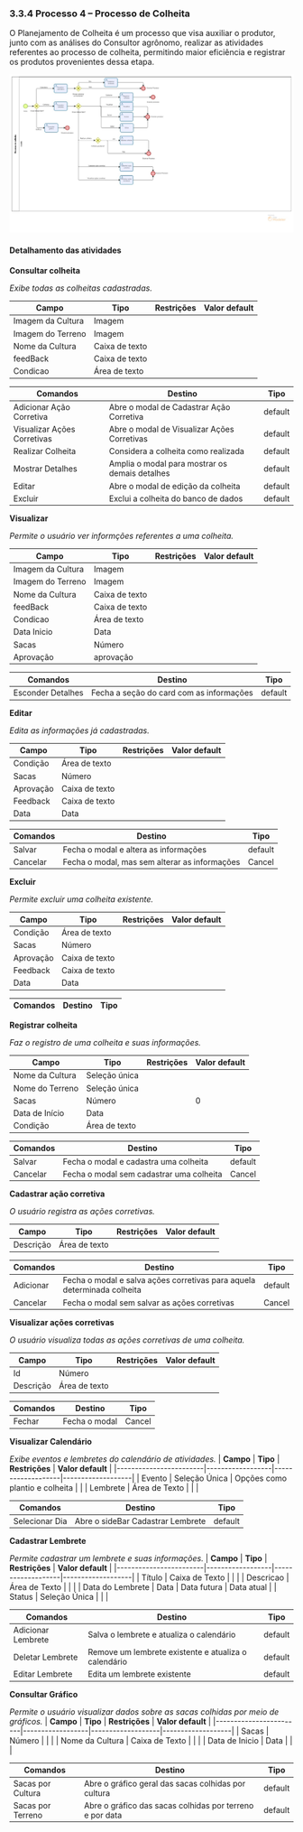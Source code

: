 ### 3.3.4 Processo 4 – Processo de Colheita

O Planejamento de Colheita é um processo que visa auxiliar o produtor, junto com as análises do Consultor agrônomo, realizar as atividades referentes ao processo de colheita, permitindo maior eficiência e registrar os produtos provenientes dessa etapa.

![Processo de Colheita](images/ProcessodeColheitaCorrigido.jpg "Modelo BPMN do Processo de Colheita.")



#### Detalhamento das atividades



**Consultar colheita**

_Exibe todas as colheitas cadastradas._

| **Campo**       | **Tipo**         | **Restrições** | **Valor default** |
| ---             | ---              | ---            | ---               |
| Imagem da Cultura | Imagem |     |                   |
| Imagem do Terreno | Imagem |     |                   |
| Nome da Cultura | Caixa de texto |     |                   |
| feedBack | Caixa de texto |     |                   |
| Condicao | Área de texto  |     |                   |               

| **Comandos**         |  **Destino**                   | **Tipo**          |
| ---                  | ---                            | ---               |
| Adicionar Ação Corretiva | Abre o modal de Cadastrar Ação Corretiva | default |
| Visualizar Ações Corretivas | Abre o modal de Visualizar Ações Corretivas | default |
| Realizar Colheita | Considera a colheita como realizada | default |
| Mostrar Detalhes | Amplia o modal para mostrar os demais detalhes | default |
| Editar |  Abre o modal de edição da colheita    |  default  |
| Excluir | Exclui a colheita do banco de dados | default |

**Visualizar**

_Permite o usuário ver informções referentes a uma colheita._

| **Campo**       | **Tipo**         | **Restrições** | **Valor default** |
| ---             | ---              | ---            | ---               |
| Imagem da Cultura | Imagem |     |                   |
| Imagem do Terreno | Imagem |     |                   |
| Nome da Cultura | Caixa de texto |     |                   |
| feedBack | Caixa de texto |     |                   |
| Condicao | Área de texto  |     |                   |   
| Data Inicio | Data  |     |                   | 
| Sacas | Número  |     |                   |
| Aprovação | aprovação  |     |                   |

| **Comandos**         |  **Destino**                   | **Tipo**          |
| ---                  | ---                            | ---               |
| Esconder Detalhes | Fecha a seção do card com as informações | default |


**Editar**

_Edita as informações já cadastradas._

| **Campo**       | **Tipo**         | **Restrições** | **Valor default** |
| ---             | ---              | ---            | ---               |
| Condição | Área de texto  |   |                   |
|  Sacas | Número  |             |                   |
| Aprovação  | Caixa de texto  |         |                   |
|  Feedback  | Caixa de texto  |   |    | 
|  Data  | Data  |   |    | 

| **Comandos**         |  **Destino**                   | **Tipo**          |
| ---                  | ---                            | ---               |
| Salvar  | Fecha o modal e altera as informações | default |
|   Cancelar   |  Fecha o modal, mas sem alterar as informações    |  Cancel  |

**Excluir**

_Permite excluir uma colheita existente._

| **Campo**       | **Tipo**         | **Restrições** | **Valor default** |
| ---             | ---              | ---            | ---               |
| Condição | Área de texto  |   |                   |
|  Sacas | Número  |             |                   |
| Aprovação  | Caixa de texto  |         |                   |
|  Feedback  | Caixa de texto  |   |    | 
|  Data  | Data  |   |    | 

| **Comandos**         |  **Destino**                   | **Tipo**          |
| ---                  | ---                            | ---               |

**Registrar colheita**

_Faz o registro de uma colheita e suas informações._

| **Campo**       | **Tipo**         | **Restrições** | **Valor default** |
| ---             | ---              | ---            | ---               |
| Nome da Cultura  | Seleção única  |   |                   |
| Nome do Terreno | Seleção única   |         |                   |
| Sacas | Número      |   |            0       |
| Data de Início | Data            |    |                   |
| Condição | Área de texto           |    |                   |

| **Comandos**         |  **Destino**                   | **Tipo** |
| ---                  | ---                            | ---               |
| Salvar | Fecha o modal e cadastra uma colheita | default |
|  Cancelar  |  Fecha o modal sem cadastrar uma colheita    |  Cancel  |

**Cadastrar ação corretiva**

_O usuário registra as ações corretivas._

| **Campo**       | **Tipo**         | **Restrições** | **Valor default** |
| ---             | ---              | ---            | ---               |
| Descrição | Área de texto  |    |                   |

| **Comandos**         |  **Destino**                   | **Tipo**          |
| ---                  | ---                            | ---               |
| Adicionar |  Fecha o modal e salva ações corretivas para aquela determinada colheita | default |
|   Cancelar   |   Fecha o modal sem salvar as ações corretivas |  Cancel  |

**Visualizar ações corretivas**

_O usuário visualiza todas as ações corretivas de uma colheita._

| **Campo**       | **Tipo**         | **Restrições** | **Valor default** |
| ---             | ---              | ---            | ---               |
| Id | Número  |    |                   |
| Descrição | Área de texto  |    |                   |

| **Comandos**         |  **Destino**                   | **Tipo**          |
| ---                  | ---                            | ---               |
|   Fechar   |   Fecha o modal |  Cancel  |

**Visualizar Calendário**

_Exibe eventos e lembretes do calendário de atividades._
| **Campo**              | **Tipo**         | **Restrições**    | **Valor default** |
|------------------------|------------------|-------------------|-------------------|
| Evento  | Seleção Única  | Opções como plantio e colheita     |           |
| Lembrete  | Área de Texto |      |       |

| **Comandos**         |  **Destino**                        | **Tipo**   |
|----------------------|-------------------------------------|------------|
| Selecionar Dia | Abre o sideBar Cadastrar Lembrete | default  |

**Cadastrar Lembrete**

_Permite cadastrar um lembrete e suas informações._
| **Campo**              | **Tipo**         | **Restrições**    | **Valor default** |
|------------------------|------------------|-------------------|-------------------|
| Título  | Caixa de Texto  |      |         |
| Descricao  | Área de Texto  |      |         |
| Data do Lembrete  | Data |  Data futura    | Data atual      |
| Status | Seleção Única |     |      |

| **Comandos**         |  **Destino**                        | **Tipo**   |
|----------------------|-------------------------------------|------------|
| Adicionar Lembrete     | Salva o lembrete e atualiza o calendário | default  |
| Deletar Lembrete  | Remove um lembrete existente e atualiza o calendário | default  |
| Editar Lembrete   | Edita um lembrete existente | default  |

**Consultar Gráfico**

_Permite o usuário visualizar dados sobre as sacas colhidas por meio de gráficos._
| **Campo**              | **Tipo**         | **Restrições**    | **Valor default** |
|------------------------|------------------|-------------------|-------------------|
| Sacas  | Número  |    |           |
| Nome da Cultura  | Caixa de Texto |      |       |
| Data de Inicio  | Data |      |       |

| **Comandos**         |  **Destino**                        | **Tipo**   |
|----------------------|-------------------------------------|------------|
| Sacas por Cultura   |   Abre o gráfico geral das sacas colhidas por cultura    | default            |
| Sacas por Terreno    |   Abre o gráfico das sacas colhidas por terreno e por data    | default            |




